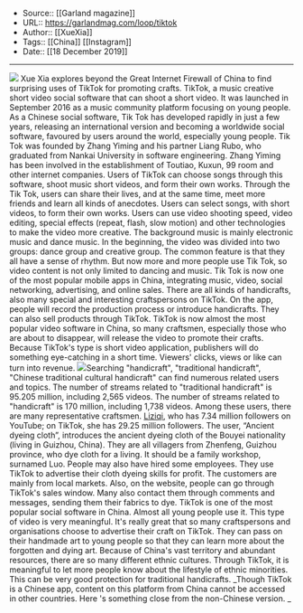 ﻿
  * Source:: [[Garland magazine]]
  * URL:: https://garlandmag.com/loop/tiktok
  * Author:: [[XueXia]]
  * Tags:: [[China]] [[Instagram]]
  * Date:: [[18 December 2019]]


* * *
[![](https://garlandmag.com/wp-content/uploads/2019/12/v2-3354ae7643e14f9d0d1be713a6d04430_1200x500.jpg)](https://garlandmag.com/wp-content/uploads/2019/12/v2-3354ae7643e14f9d0d1be713a6d04430_1200x500.jpg)
Xue Xia explores beyond the Great Internet Firewall of China to find surprising uses of TikTok for promoting crafts.
TikTok, a music creative short video social software that can shoot a short video. It was launched in September 2016 as a music community platform focusing on young people. As a Chinese social software, Tik Tok has developed rapidly in just a few years, releasing an international version and becoming a worldwide social software, favoured by users around the world, especially young people. Tik Tok was founded by Zhang Yiming and his partner Liang Rubo, who graduated from Nankai University in software engineering. Zhang Yiming has been involved in the establishment of Toutiao, Kuxun, 99 room and other internet companies.
Users of TikTok can choose songs through this software, shoot music short videos, and form their own works. Through the Tik Tok, users can share their lives, and at the same time, meet more friends and learn all kinds of anecdotes. Users can select songs, with short videos, to form their own works. Users can use video shooting speed, video editing, special effects (repeat, flash, slow motion) and other technologies to make the video more creative.
The background music is mainly electronic music and dance music. In the beginning, the video was divided into two groups: dance group and creative group. The common feature is that they all have a sense of rhythm. But now more and more people use Tik Tok, so video content is not only limited to dancing and music. Tik Tok is now one of the most popular mobile apps in China, integrating music, video, social networking, advertising, and online sales.
There are all kinds of handicrafts, also many special and interesting craftspersons on TikTok.
On the app, people will record the production process or introduce handicrafts. They can also sell products through TikTok. TikTok is now almost the most popular video software in China, so many craftsmen, especially those who are about to disappear, will release the video to promote their crafts. Because TikTok's type is short video application, publishers will do something eye-catching in a short time. Viewers' clicks, views or like can turn into revenue.
![](https://garlandmag.com/wp-content/uploads/2019/12/IMG_7816.PNG-576x1024.png)Searching "handicraft", "traditional handicraft", "Chinese traditional cultural handicraft" can find numerous related users and topics. The number of streams related to "traditional handicraft" is 95.205 million, including 2,565 videos. The number of streams related to "handicraft" is 170 million, including 1,738 videos.
Among these users, there are many representative craftsmen. [Liziqi](https://garlandmag.com/loop/liziqi/), who has 7.34 million followers on YouTube; on TikTok, she has 29.25 million followers.
The user, “Ancient dyeing cloth”, introduces the ancient dyeing cloth of the Bouyei nationality (living in Guizhou, China). They are all villagers from Zhenfeng, Guizhou province, who dye cloth for a living. It should be a family workshop, surnamed Luo. People may also have hired some employees. They use TikTok to advertise their cloth dyeing skills for profit. The customers are mainly from local markets. Also, on the website, people can go through TikTok's sales window. Many also contact them through comments and messages, sending them their fabrics to dye.
TikTok is one of the most popular social software in China. Almost all young people use it. This type of video is very meaningful. It's really great that so many craftspersons and organisations choose to advertise their craft on TikTok. They can pass on their handmade art to young people so that they can learn more about the forgotten and dying art. Because of China's vast territory and abundant resources, there are so many different ethnic cultures. Through TikTok, it is meaningful to let more people know about the lifestyle of ethnic minorities. This can be very good protection for traditional handicrafts.
 _Though TikTok is a Chinese app, content on this platform from China cannot be accessed in other countries. Here 's something close from the non-Chinese version. _
